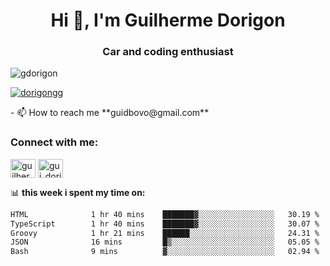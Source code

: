 <h1 align="center">Hi 👋, I'm Guilherme Dorigon</h1>
<h3 align="center">Car and coding enthusiast</h3>

<p align="left"> <img src="https://komarev.com/ghpvc/?username=gdorigon&label=Profile%20views&color=0e75b6&style=flat" alt="gdorigon" /> </p>

<p align="left"> <a href="https://twitter.com/dorigongg" target="blank"><img src="https://img.shields.io/twitter/follow/dorigongg?logo=twitter&style=for-the-badge" alt="dorigongg" /></a> </p>
<!--
- 🔭 I’m currently working on **@integra.do**
-->
- 📫 How to reach me **guidbovo@gmail.com**

<h3 align="left">Connect with me:</h3>
<p align="left">

<a href="https://linkedin.com/in/guilherme dorigon" target="blank"><img align="center" src="https://raw.githubusercontent.com/rahuldkjain/github-profile-readme-generator/master/src/images/icons/Social/linked-in-alt.svg" alt="guilherme dorigon" height="30" width="40" /></a>
<a href="https://instagram.com/gui_dorigon" target="blank"><img align="center" src="https://raw.githubusercontent.com/rahuldkjain/github-profile-readme-generator/master/src/images/icons/Social/instagram.svg" alt="gui_dorigon" height="30" width="40" /></a>
</p>

📊 **this week i spent my time on:**

<!--START_SECTION:waka-->

```txt
HTML              1 hr 40 mins    ███████▓░░░░░░░░░░░░░░░░░   30.19 %
TypeScript        1 hr 40 mins    ███████▓░░░░░░░░░░░░░░░░░   30.07 %
Groovy            1 hr 21 mins    ██████░░░░░░░░░░░░░░░░░░░   24.31 %
JSON              16 mins         █▒░░░░░░░░░░░░░░░░░░░░░░░   05.05 %
Bash              9 mins          ▓░░░░░░░░░░░░░░░░░░░░░░░░   02.94 %
```

<!--END_SECTION:waka-->


